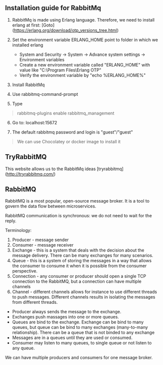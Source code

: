 ﻿## Installation guide for RabbitMq

1. RabbitMq is made using Erlang language. Therefore, we need to install erlang at first:
[Goto] (https://erlang.org/download/otp_versions_tree.html)

2. Set the environment variable ERLANG_HOME point to folder in which we installed erlang
	- System and Security -> System -> Advance system settings -> Environment variables
	- Create a new environment variable called "ERLANG_HOME" with value like "C:\Program Files\Erlang OTP"
	- Verify the environment variable by "echo %ERLANG_HOME%"

3. Install RabbitMq

4. Use rabbitmq-command-prompt

5. Type
> rabbitmq-plugins enable rabbitmq_management

6. Go to: localhost:15672

7. The default rabbitmq password and login is "guest"/"guest"

> We can use Chocolatey or docker image to install it

## TryRabbitMQ

This website allows us to the RabbitMq ideas [tryrabbitmq] (http://tryrabbitmq.com/)

## RabbitMQ

RabbitMQ is a most popular, open-source message broker. It is a tool to govern the data flow between microservices. 

RabbitMQ communication is synchronous: we do not need to wait for the reply.

Terminology:
1. Producer - message sender
2. Consumer - message receiver 
3. Exchange - this is a system that deals with the decision about the message delivery. There can be many exchanges for many scenarios.
4. Queue - this is a system of storing the messages in a way that allows the consumer to consume it when it is possible from the consumer perspective.
5. Connection - any consumer or producer should open a single TCP connection to the RabbitMQ, but a connection can have multiple channels
6. Channel - different channels allows for instance to use different threads to push messages. Different channels results in isolating the messages from different threads.

- Producer always sends the message to the exchange.
- Exchanges push massages into one or more queues. 
- Queues are bind to the exchange. Exchange can be bind to many queues, but queue can be bind to many exchanges (many-to-many relationship). There can be a queue that is not binded to any exchange
- Messages are in a queues until they are used or consumed.
- Consumer may listen to many queues, to single queue or not listen to any queue.
 
We can have multiple producers and consumers for one message broker.

